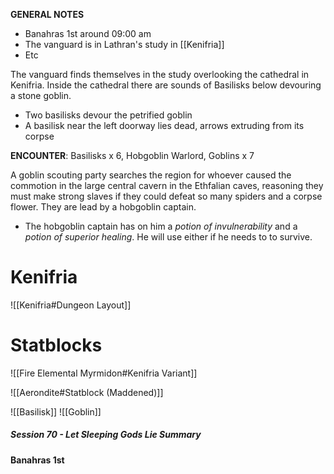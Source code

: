 **GENERAL NOTES**
- Banahras 1st around 09:00 am
- The vanguard is in Lathran's study in [[Kenifria]]
- Etc

The vanguard finds themselves in the study overlooking the cathedral in Kenifria. Inside the cathedral there are sounds of Basilisks below devouring a stone goblin. 
- Two basilisks devour the petrified goblin
- A basilisk near the left doorway lies dead, arrows extruding from its corpse

**ENCOUNTER**: Basilisks x 6, Hobgoblin Warlord, Goblins x 7

A goblin scouting party searches the region for whoever caused the commotion in the large central cavern in the Ethfalian caves, reasoning they must make strong slaves if they could defeat so many spiders and a corpse flower. They are lead by a hobgoblin captain.

- The hobgoblin captain has on him a *potion of invulnerability* and a *potion of superior healing*. He will use either if he needs to to survive.
# Kenifria
![[Kenifria#Dungeon Layout]]

# Statblocks
![[Fire Elemental Myrmidon#Kenifria Variant]]

![[Aerondite#Statblock (Maddened)]]

![[Basilisk]]
![[Goblin]]

##### Session 70 - Let Sleeping Gods Lie Summary
**Banahras 1st**
